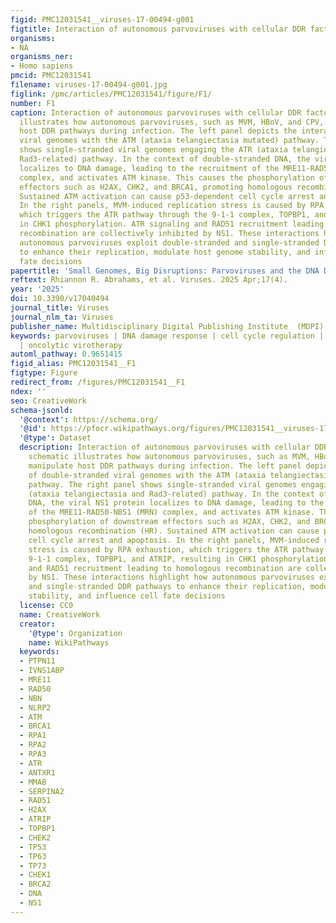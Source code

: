 ```yaml
---
figid: PMC12031541__viruses-17-00494-g001
figtitle: Interaction of autonomous parvoviruses with cellular DDR factors
organisms:
- NA
organisms_ner:
- Homo sapiens
pmcid: PMC12031541
filename: viruses-17-00494-g001.jpg
figlink: /pmc/articles/PMC12031541/figure/F1/
number: F1
caption: Interaction of autonomous parvoviruses with cellular DDR factors. This schematic
  illustrates how autonomous parvoviruses, such as MVM, HBoV, and CPV, manipulate
  host DDR pathways during infection. The left panel depicts the interaction of double-stranded
  viral genomes with the ATM (ataxia telangiectasia mutated) pathway. The right panel
  shows single-stranded viral genomes engaging the ATR (ataxia telangiectasia and
  Rad3-related) pathway. In the context of double-stranded DNA, the viral NS1 protein
  localizes to DNA damage, leading to the recruitment of the MRE11-RAD50-NBS1 (MRN)
  complex, and activates ATM kinase. This causes the phosphorylation of downstream
  effectors such as H2AX, CHK2, and BRCA1, promoting homologous recombination (HR).
  Sustained ATM activation can cause p53-dependent cell cycle arrest and apoptosis.
  In the right panels, MVM-induced replication stress is caused by RPA exhaustion,
  which triggers the ATR pathway through the 9-1-1 complex, TOPBP1, and ATRIP, resulting
  in CHK1 phosphorylation. ATR signaling and RAD51 recruitment leading to homologous
  recombination are collectively inhibited by NS1. These interactions highlight how
  autonomous parvoviruses exploit double-stranded and single-stranded DDR pathways
  to enhance their replication, modulate host genome stability, and influence cell
  fate decisions
papertitle: 'Small Genomes, Big Disruptions: Parvoviruses and the DNA Damage Response'
reftext: Rhiannon R. Abrahams, et al. Viruses. 2025 Apr;17(4).
year: '2025'
doi: 10.3390/v17040494
journal_title: Viruses
journal_nlm_ta: Viruses
publisher_name: Multidisciplinary Digital Publishing Institute  (MDPI)
keywords: parvoviruses | DNA damage response | cell cycle regulation | gene therapy
  | oncolytic virotherapy
automl_pathway: 0.9651415
figid_alias: PMC12031541__F1
figtype: Figure
redirect_from: /figures/PMC12031541__F1
ndex: ''
seo: CreativeWork
schema-jsonld:
  '@context': https://schema.org/
  '@id': https://pfocr.wikipathways.org/figures/PMC12031541__viruses-17-00494-g001.html
  '@type': Dataset
  description: Interaction of autonomous parvoviruses with cellular DDR factors. This
    schematic illustrates how autonomous parvoviruses, such as MVM, HBoV, and CPV,
    manipulate host DDR pathways during infection. The left panel depicts the interaction
    of double-stranded viral genomes with the ATM (ataxia telangiectasia mutated)
    pathway. The right panel shows single-stranded viral genomes engaging the ATR
    (ataxia telangiectasia and Rad3-related) pathway. In the context of double-stranded
    DNA, the viral NS1 protein localizes to DNA damage, leading to the recruitment
    of the MRE11-RAD50-NBS1 (MRN) complex, and activates ATM kinase. This causes the
    phosphorylation of downstream effectors such as H2AX, CHK2, and BRCA1, promoting
    homologous recombination (HR). Sustained ATM activation can cause p53-dependent
    cell cycle arrest and apoptosis. In the right panels, MVM-induced replication
    stress is caused by RPA exhaustion, which triggers the ATR pathway through the
    9-1-1 complex, TOPBP1, and ATRIP, resulting in CHK1 phosphorylation. ATR signaling
    and RAD51 recruitment leading to homologous recombination are collectively inhibited
    by NS1. These interactions highlight how autonomous parvoviruses exploit double-stranded
    and single-stranded DDR pathways to enhance their replication, modulate host genome
    stability, and influence cell fate decisions
  license: CC0
  name: CreativeWork
  creator:
    '@type': Organization
    name: WikiPathways
  keywords:
  - PTPN11
  - IVNS1ABP
  - MRE11
  - RAD50
  - NBN
  - NLRP2
  - ATM
  - BRCA1
  - RPA1
  - RPA2
  - RPA3
  - ATR
  - ANTXR1
  - MMAB
  - SERPINA2
  - RAD51
  - H2AX
  - ATRIP
  - TOPBP1
  - CHEK2
  - TP53
  - TP63
  - TP73
  - CHEK1
  - BRCA2
  - DNA
  - NS1
---
```

